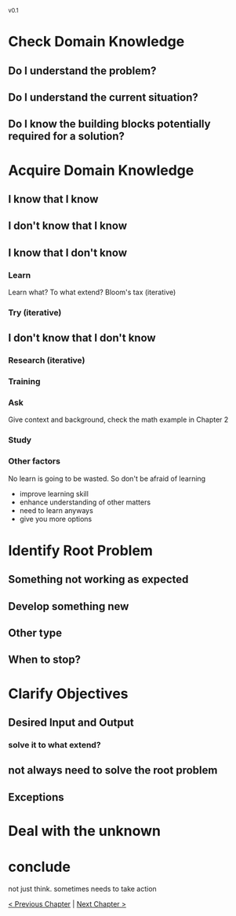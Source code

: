 <sub>v0.1</sub>

# Check Domain Knowledge

## Do I understand the problem?

## Do I understand the current situation?

## Do I know the building blocks potentially required for a solution?

# Acquire Domain Knowledge

## I know that I know

## I don't know that I know

## I know that I don't know

### Learn

Learn what? To what extend? Bloom's tax (iterative)

### Try (iterative)

## I don't know that I don't know

### Research (iterative)

### Training

### Ask

Give context and background, check the math example in Chapter 2

### Study

### Other factors


No learn is going to be wasted. So don't be afraid of learning
- improve learning skill
- enhance understanding of other matters
- need to learn anyways
- give you more options


# Identify Root Problem

## Something not working as expected

## Develop something new

## Other type

## When to stop?

# Clarify Objectives

## Desired Input and Output

### solve it to what extend?

## not always need to solve the root problem

## Exceptions

# Deal with the unknown

# conclude

not just think. sometimes needs to take action

[< Previous Chapter](2_framework.md) | [Next Chapter >](4_build_solution.md)
